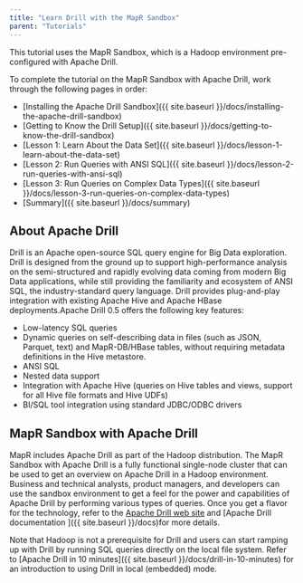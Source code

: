 ```yaml
---
title: "Learn Drill with the MapR Sandbox"
parent: "Tutorials"
---
```

This tutorial uses the MapR Sandbox, which is a Hadoop environment pre-
configured with Apache Drill.

To complete the tutorial on the MapR Sandbox with Apache Drill, work through
the following pages in order:

  * [Installing the Apache Drill Sandbox]({{ site.baseurl }}/docs/installing-the-apache-drill-sandbox)
  * [Getting to Know the Drill Setup]({{ site.baseurl }}/docs/getting-to-know-the-drill-sandbox)
  * [Lesson 1: Learn About the Data Set]({{ site.baseurl }}/docs/lesson-1-learn-about-the-data-set)
  * [Lesson 2: Run Queries with ANSI SQL]({{ site.baseurl }}/docs/lesson-2-run-queries-with-ansi-sql)
  * [Lesson 3: Run Queries on Complex Data Types]({{ site.baseurl }}/docs/lesson-3-run-queries-on-complex-data-types)
  * [Summary]({{ site.baseurl }}/docs/summary)

## About Apache Drill

Drill is an Apache open-source SQL query engine for Big Data exploration.
Drill is designed from the ground up to support high-performance analysis on
the semi-structured and rapidly evolving data coming from modern Big Data
applications, while still providing the familiarity and ecosystem of ANSI SQL,
the industry-standard query language. Drill provides plug-and-play integration
with existing Apache Hive and Apache HBase deployments.Apache Drill 0.5 offers
the following key features:

  * Low-latency SQL queries
  * Dynamic queries on self-describing data in files (such as JSON, Parquet, text) and MapR-DB/HBase tables, without requiring metadata definitions in the Hive metastore.
  * ANSI SQL
  * Nested data support
  * Integration with Apache Hive (queries on Hive tables and views, support for all Hive file formats and Hive UDFs)
  * BI/SQL tool integration using standard JDBC/ODBC drivers

## MapR Sandbox with Apache Drill

MapR includes Apache Drill as part of the Hadoop distribution. The MapR
Sandbox with Apache Drill is a fully functional single-node cluster that can
be used to get an overview on Apache Drill in a Hadoop environment. Business
and technical analysts, product managers, and developers can use the sandbox
environment to get a feel for the power and capabilities of Apache Drill by
performing various types of queries. Once you get a flavor for the technology,
refer to the [Apache Drill web site](http://drill.apache.org) and
[Apache Drill documentation
]({{ site.baseurl }}/docs)for more
details.

Note that Hadoop is not a prerequisite for Drill and users can start ramping
up with Drill by running SQL queries directly on the local file system. Refer
to [Apache Drill in 10 minutes]({{ site.baseurl }}/docs/drill-in-10-minutes) for an introduction to using Drill in local
(embedded) mode.

